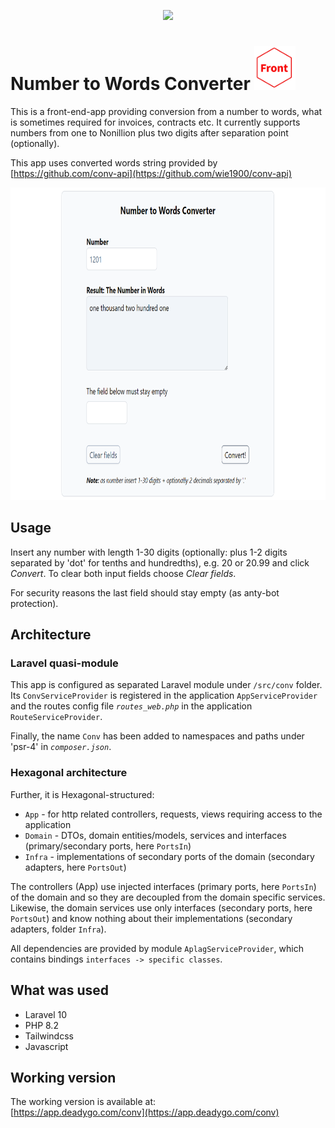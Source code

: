 <p align="center"><a href="https://laravel.com" target="_blank"><img src="https://raw.githubusercontent.com/laravel/art/master/logo-lockup/5%20SVG/2%20CMYK/1%20Full%20Color/laravel-logolockup-cmyk-red.svg" width="400"></a></p>



# Number to Words Converter <img src="_docs/Front.png" height="70"/>

This is a front-end-app providing conversion from a number to words, what is sometimes required for invoices, contracts etc. It currently supports numbers from one to Nonillion plus two digits after separation point (optionally).

This app uses converted words string provided by [https://github.com/conv-api](https://github.com/wie1900/conv-api)

<img src="_docs/conv-front-end.png" height="500"/>

## Usage
Insert any number with length 1-30 digits (optionally: plus 1-2 digits separated by 'dot' for tenths and hundredths), e.g. 20 or 20.99 and click _Convert_. To clear both input fields choose _Clear fields_.

For security reasons the last field should stay empty (as anty-bot protection).

## Architecture
### Laravel quasi-module
This app is configured as separated Laravel module under `/src/conv` folder. Its `ConvServiceProvider` is registered in the application `AppServiceProvider` and the routes config file _`routes_web.php`_ in the application `RouteServiceProvider`.

Finally, the name `Conv` has been added to namespaces and paths under 'psr-4' in _`composer.json`_.

### Hexagonal architecture
Further, it is Hexagonal-structured:
- `App` - for http related controllers, requests, views requiring access to the application
- `Domain` - DTOs, domain entities/models, services and interfaces (primary/secondary ports, here `PortsIn`)
- `Infra` - implementations of secondary ports of the domain (secondary adapters, here `PortsOut`)

The controllers (App) use injected interfaces (primary ports, here `PortsIn`) of the domain and so they are decoupled from the domain specific services.
Likewise, the domain services use only interfaces (secondary ports, here `PortsOut`) and know nothing about their implementations (secondary adapters, folder `Infra`).

All dependencies are provided by module `AplagServiceProvider`, which contains bindings `interfaces -> specific classes`.

## What was used
- Laravel 10
- PHP 8.2
- Tailwindcss
- Javascript

## Working version

The working version is available at:<br/>
[https://app.deadygo.com/conv](https://app.deadygo.com/conv)
